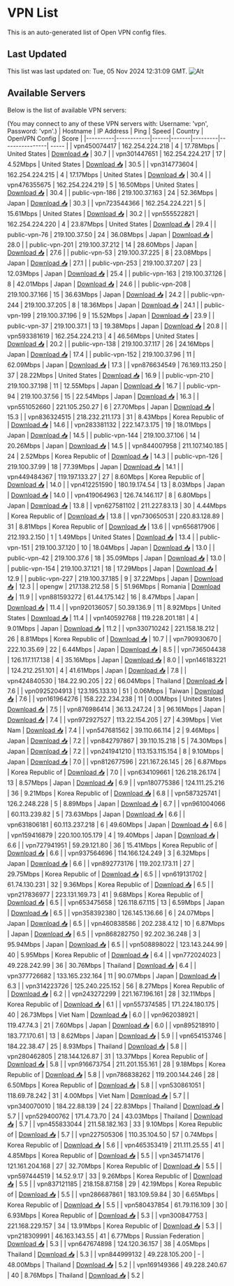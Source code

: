# VPN List

This is an auto-generated list of Open VPN config files.

## Last Updated

This list was last updated on: Tue, 05 Nov 2024 12:31:09 GMT.
![Alt](https://repobeats.axiom.co/api/embed/186b98318ef1479477931607c1ad7d823f12451f.svg "Repobeats analytics image")

## Available Servers

Below is the list of available VPN servers:

(You may connect to any of these VPN servers with: Username: 'vpn', Password: 'vpn'.)
| Hostname | IP Address | Ping | Speed | Country | OpenVPN Config | Score |
|----------|------------|------|-------|---------|----------------| ----- |
| vpn450074417 | 162.254.224.218 | 4 | 17.78Mbps | United States | [Download 📥](./configs/server_0_US.ovpn) | 30.7 |
| vpn301447651 | 162.254.224.217 | 17 | 4.52Mbps | United States | [Download 📥](./configs/server_1_US.ovpn) | 30.5 |
| vpn314773604 | 162.254.224.215 | 4 | 17.17Mbps | United States | [Download 📥](./configs/server_2_US.ovpn) | 30.4 |
| vpn476355675 | 162.254.224.219 | 5 | 16.50Mbps | United States | [Download 📥](./configs/server_3_US.ovpn) | 30.4 |
| public-vpn-186 | 219.100.37.163 | 24 | 52.36Mbps | Japan | [Download 📥](./configs/server_4_JP.ovpn) | 30.3 |
| vpn723544366 | 162.254.224.221 | 5 | 15.61Mbps | United States | [Download 📥](./configs/server_5_US.ovpn) | 30.2 |
| vpn555522821 | 162.254.224.220 | 4 | 23.87Mbps | United States | [Download 📥](./configs/server_6_US.ovpn) | 29.4 |
| public-vpn-76 | 219.100.37.50 | 24 | 36.08Mbps | Japan | [Download 📥](./configs/server_7_JP.ovpn) | 28.0 |
| public-vpn-201 | 219.100.37.212 | 14 | 28.60Mbps | Japan | [Download 📥](./configs/server_8_JP.ovpn) | 27.6 |
| public-vpn-53 | 219.100.37.225 | 8 | 23.08Mbps | Japan | [Download 📥](./configs/server_9_JP.ovpn) | 27.1 |
| public-vpn-253 | 219.100.37.207 | 23 | 12.03Mbps | Japan | [Download 📥](./configs/server_10_JP.ovpn) | 25.4 |
| public-vpn-163 | 219.100.37.126 | 8 | 42.01Mbps | Japan | [Download 📥](./configs/server_11_JP.ovpn) | 24.6 |
| public-vpn-208 | 219.100.37.166 | 15 | 36.63Mbps | Japan | [Download 📥](./configs/server_12_JP.ovpn) | 24.2 |
| public-vpn-244 | 219.100.37.205 | 8 | 18.36Mbps | Japan | [Download 📥](./configs/server_13_JP.ovpn) | 24.1 |
| public-vpn-199 | 219.100.37.196 | 9 | 15.52Mbps | Japan | [Download 📥](./configs/server_14_JP.ovpn) | 23.9 |
| public-vpn-37 | 219.100.37.1 | 13 | 19.38Mbps | Japan | [Download 📥](./configs/server_15_JP.ovpn) | 20.8 |
| vpn593381619 | 162.254.224.213 | 4 | 46.56Mbps | United States | [Download 📥](./configs/server_16_US.ovpn) | 20.2 |
| public-vpn-138 | 219.100.37.117 | 26 | 24.16Mbps | Japan | [Download 📥](./configs/server_17_JP.ovpn) | 17.4 |
| public-vpn-152 | 219.100.37.96 | 11 | 62.09Mbps | Japan | [Download 📥](./configs/server_18_JP.ovpn) | 17.3 |
| vpn876634549 | 76.169.113.250 | 37 | 28.22Mbps | United States | [Download 📥](./configs/server_19_US.ovpn) | 16.9 |
| public-vpn-210 | 219.100.37.198 | 11 | 12.55Mbps | Japan | [Download 📥](./configs/server_20_JP.ovpn) | 16.7 |
| public-vpn-94 | 219.100.37.56 | 15 | 22.54Mbps | Japan | [Download 📥](./configs/server_21_JP.ovpn) | 16.3 |
| vpn551052660 | 221.105.250.27 | 6 | 27.70Mbps | Japan | [Download 📥](./configs/server_22_JP.ovpn) | 15.3 |
| vpn836324515 | 218.232.211.173 | 31 | 8.43Mbps | Korea Republic of | [Download 📥](./configs/server_23_KR.ovpn) | 14.6 |
| vpn283381132 | 222.147.3.175 | 19 | 18.01Mbps | Japan | [Download 📥](./configs/server_24_JP.ovpn) | 14.5 |
| public-vpn-144 | 219.100.37.106 | 14 | 20.26Mbps | Japan | [Download 📥](./configs/server_25_JP.ovpn) | 14.5 |
| vpn844007958 | 211.107.140.185 | 24 | 2.52Mbps | Korea Republic of | [Download 📥](./configs/server_26_KR.ovpn) | 14.3 |
| public-vpn-126 | 219.100.37.99 | 18 | 77.39Mbps | Japan | [Download 📥](./configs/server_27_JP.ovpn) | 14.1 |
| vpn449484367 | 119.197.133.27 | 27 | 8.60Mbps | Korea Republic of | [Download 📥](./configs/server_28_KR.ovpn) | 14.0 |
| vpn412251590 | 180.19.174.54 | 13 | 8.03Mbps | Japan | [Download 📥](./configs/server_29_JP.ovpn) | 14.0 |
| vpn419064963 | 126.74.146.117 | 8 | 6.80Mbps | Japan | [Download 📥](./configs/server_30_JP.ovpn) | 13.8 |
| vpn627581102 | 211.227.83.13 | 30 | 4.44Mbps | Korea Republic of | [Download 📥](./configs/server_31_KR.ovpn) | 13.8 |
| vpn730650531 | 220.83.128.89 | 31 | 8.81Mbps | Korea Republic of | [Download 📥](./configs/server_32_KR.ovpn) | 13.6 |
| vpn656817906 | 212.193.2.150 | 1 | 1.49Mbps | United States | [Download 📥](./configs/server_33_US.ovpn) | 13.4 |
| public-vpn-151 | 219.100.37.120 | 10 | 18.04Mbps | Japan | [Download 📥](./configs/server_34_JP.ovpn) | 13.0 |
| public-vpn-42 | 219.100.37.6 | 18 | 35.09Mbps | Japan | [Download 📥](./configs/server_35_JP.ovpn) | 13.0 |
| public-vpn-154 | 219.100.37.121 | 18 | 17.29Mbps | Japan | [Download 📥](./configs/server_36_JP.ovpn) | 12.9 |
| public-vpn-227 | 219.100.37.185 | 9 | 37.22Mbps | Japan | [Download 📥](./configs/server_37_JP.ovpn) | 12.3 |
| opengw | 217.138.212.58 | 5 | 51.96Mbps | Romania | [Download 📥](./configs/server_38_RO.ovpn) | 11.9 |
| vpn881593272 | 61.44.175.142 | 16 | 8.47Mbps | Japan | [Download 📥](./configs/server_39_JP.ovpn) | 11.4 |
| vpn920136057 | 50.39.136.9 | 11 | 8.92Mbps | United States | [Download 📥](./configs/server_40_US.ovpn) | 11.4 |
| vpn140592768 | 119.228.201.181 | 4 | 9.01Mbps | Japan | [Download 📥](./configs/server_41_JP.ovpn) | 11.2 |
| vpn330710242 | 221.158.18.212 | 26 | 8.81Mbps | Korea Republic of | [Download 📥](./configs/server_42_KR.ovpn) | 10.7 |
| vpn790930670 | 222.10.35.69 | 22 | 6.44Mbps | Japan | [Download 📥](./configs/server_43_JP.ovpn) | 8.5 |
| vpn736504438 | 126.117.117.138 | 4 | 35.16Mbps | Japan | [Download 📥](./configs/server_44_JP.ovpn) | 8.0 |
| vpn146183221 | 124.212.251.101 | 4 | 41.61Mbps | Japan | [Download 📥](./configs/server_45_JP.ovpn) | 7.8 |
| vpn424840530 | 184.22.90.205 | 22 | 66.04Mbps | Thailand | [Download 📥](./configs/server_46_TH.ovpn) | 7.6 |
| vpn0925204913 | 123.195.133.10 | 51 | 0.06Mbps | Taiwan | [Download 📥](./configs/server_47_TW.ovpn) | 7.6 |
| vpn161964276 | 158.222.234.238 | 11 | 0.00Mbps | United States | [Download 📥](./configs/server_48_US.ovpn) | 7.5 |
| vpn876986414 | 36.13.247.24 | 3 | 96.16Mbps | Japan | [Download 📥](./configs/server_49_JP.ovpn) | 7.4 |
| vpn972927527 | 113.22.154.205 | 27 | 4.39Mbps | Viet Nam | [Download 📥](./configs/server_50_VN.ovpn) | 7.4 |
| vpn547681562 | 39.110.66.114 | 2 | 9.46Mbps | Japan | [Download 📥](./configs/server_51_JP.ovpn) | 7.2 |
| vpn842797867 | 39.110.15.218 | 5 | 74.30Mbps | Japan | [Download 📥](./configs/server_52_JP.ovpn) | 7.2 |
| vpn241941210 | 113.153.115.154 | 8 | 9.10Mbps | Japan | [Download 📥](./configs/server_53_JP.ovpn) | 7.0 |
| vpn812677596 | 221.167.26.145 | 26 | 6.87Mbps | Korea Republic of | [Download 📥](./configs/server_54_KR.ovpn) | 7.0 |
| vpn634109661 | 126.218.26.174 | 13 | 8.57Mbps | Japan | [Download 📥](./configs/server_55_JP.ovpn) | 6.9 |
| vpn180775386 | 124.111.25.216 | 36 | 9.21Mbps | Korea Republic of | [Download 📥](./configs/server_56_KR.ovpn) | 6.8 |
| vpn587325741 | 126.2.248.228 | 5 | 8.89Mbps | Japan | [Download 📥](./configs/server_57_JP.ovpn) | 6.7 |
| vpn961004066 | 60.113.239.82 | 5 | 73.63Mbps | Japan | [Download 📥](./configs/server_58_JP.ovpn) | 6.6 |
| vpn631806181 | 60.113.237.218 | 6 | 49.60Mbps | Japan | [Download 📥](./configs/server_59_JP.ovpn) | 6.6 |
| vpn159416879 | 220.100.105.179 | 4 | 19.40Mbps | Japan | [Download 📥](./configs/server_60_JP.ovpn) | 6.6 |
| vpn727941951 | 59.29.121.80 | 36 | 15.41Mbps | Korea Republic of | [Download 📥](./configs/server_61_KR.ovpn) | 6.6 |
| vpn937564696 | 114.166.124.249 | 3 | 6.32Mbps | Japan | [Download 📥](./configs/server_62_JP.ovpn) | 6.6 |
| vpn892773176 | 119.202.173.11 | 27 | 29.75Mbps | Korea Republic of | [Download 📥](./configs/server_63_KR.ovpn) | 6.5 |
| vpn619131702 | 61.74.130.231 | 32 | 9.36Mbps | Korea Republic of | [Download 📥](./configs/server_64_KR.ovpn) | 6.5 |
| vpn217836977 | 223.131.169.73 | 41 | 9.68Mbps | Korea Republic of | [Download 📥](./configs/server_65_KR.ovpn) | 6.5 |
| vpn653475658 | 126.118.67.115 | 13 | 6.59Mbps | Japan | [Download 📥](./configs/server_66_JP.ovpn) | 6.5 |
| vpn358392380 | 126.145.136.66 | 6 | 24.07Mbps | Japan | [Download 📥](./configs/server_67_JP.ovpn) | 6.5 |
| vpn460838586 | 202.238.4.12 | 10 | 6.87Mbps | Japan | [Download 📥](./configs/server_68_JP.ovpn) | 6.5 |
| vpn868282750 | 92.202.36.248 | 3 | 95.94Mbps | Japan | [Download 📥](./configs/server_69_JP.ovpn) | 6.5 |
| vpn508898022 | 123.143.244.99 | 40 | 5.95Mbps | Korea Republic of | [Download 📥](./configs/server_70_KR.ovpn) | 6.4 |
| vpn772024023 | 49.228.242.99 | 36 | 30.76Mbps | Thailand | [Download 📥](./configs/server_71_TH.ovpn) | 6.4 |
| vpn377726682 | 133.165.232.164 | 11 | 90.07Mbps | Japan | [Download 📥](./configs/server_72_JP.ovpn) | 6.3 |
| vpn314223726 | 125.240.225.152 | 56 | 8.27Mbps | Korea Republic of | [Download 📥](./configs/server_73_KR.ovpn) | 6.2 |
| vpn243272299 | 221.167.196.161 | 28 | 32.11Mbps | Korea Republic of | [Download 📥](./configs/server_74_KR.ovpn) | 6.1 |
| vpn557374585 | 171.224.180.175 | 40 | 26.73Mbps | Viet Nam | [Download 📥](./configs/server_75_VN.ovpn) | 6.0 |
| vpn962038921 | 119.47.74.3 | 21 | 7.60Mbps | Japan | [Download 📥](./configs/server_76_JP.ovpn) | 6.0 |
| vpn895218910 | 183.77.170.61 | 13 | 8.62Mbps | Japan | [Download 📥](./configs/server_77_JP.ovpn) | 5.9 |
| vpn654153746 | 184.22.38.47 | 25 | 8.93Mbps | Thailand | [Download 📥](./configs/server_78_TH.ovpn) | 5.8 |
| vpn280462805 | 218.144.126.87 | 31 | 13.37Mbps | Korea Republic of | [Download 📥](./configs/server_79_KR.ovpn) | 5.8 |
| vpn916673754 | 211.201.155.161 | 28 | 9.18Mbps | Korea Republic of | [Download 📥](./configs/server_80_KR.ovpn) | 5.8 |
| vpn786838262 | 119.200.144.246 | 28 | 6.50Mbps | Korea Republic of | [Download 📥](./configs/server_81_KR.ovpn) | 5.8 |
| vpn530861051 | 118.69.78.242 | 31 | 4.00Mbps | Viet Nam | [Download 📥](./configs/server_82_VN.ovpn) | 5.7 |
| vpn340070010 | 184.22.88.139 | 24 | 22.83Mbps | Thailand | [Download 📥](./configs/server_83_TH.ovpn) | 5.7 |
| vpn529400762 | 171.4.73.70 | 24 | 43.03Mbps | Thailand | [Download 📥](./configs/server_84_TH.ovpn) | 5.7 |
| vpn455833044 | 211.58.182.163 | 33 | 9.10Mbps | Korea Republic of | [Download 📥](./configs/server_85_KR.ovpn) | 5.7 |
| vpn227505306 | 110.35.104.50 | 57 | 0.74Mbps | Korea Republic of | [Download 📥](./configs/server_86_KR.ovpn) | 5.6 |
| vpn465353419 | 211.111.25.55 | 41 | 4.85Mbps | Korea Republic of | [Download 📥](./configs/server_87_KR.ovpn) | 5.5 |
| vpn345714176 | 121.161.204.168 | 27 | 32.70Mbps | Korea Republic of | [Download 📥](./configs/server_88_KR.ovpn) | 5.5 |
| vpn597444519 | 14.52.9.17 | 33 | 9.26Mbps | Korea Republic of | [Download 📥](./configs/server_89_KR.ovpn) | 5.5 |
| vpn837121185 | 218.158.87.158 | 29 | 42.19Mbps | Korea Republic of | [Download 📥](./configs/server_90_KR.ovpn) | 5.5 |
| vpn286687861 | 183.109.59.84 | 30 | 6.65Mbps | Korea Republic of | [Download 📥](./configs/server_91_KR.ovpn) | 5.5 |
| vpn580437854 | 61.79.116.109 | 30 | 6.93Mbps | Korea Republic of | [Download 📥](./configs/server_92_KR.ovpn) | 5.3 |
| vpn300847753 | 221.168.229.157 | 34 | 13.91Mbps | Korea Republic of | [Download 📥](./configs/server_93_KR.ovpn) | 5.3 |
| vpn218309991 | 46.163.143.55 | 41 | 6.77Mbps | Russian Federation | [Download 📥](./configs/server_94_RU.ovpn) | 5.3 |
| vpn647674898 | 124.120.36.157 | 38 | 4.05Mbps | Thailand | [Download 📥](./configs/server_95_TH.ovpn) | 5.3 |
| vpn844999132 | 49.228.105.200 | - | 48.00Mbps | Thailand | [Download 📥](./configs/server_96_TH.ovpn) | 5.2 |
| vpn169149366 | 49.228.240.67 | 40 | 8.76Mbps | Thailand | [Download 📥](./configs/server_97_TH.ovpn) | 5.2 |

